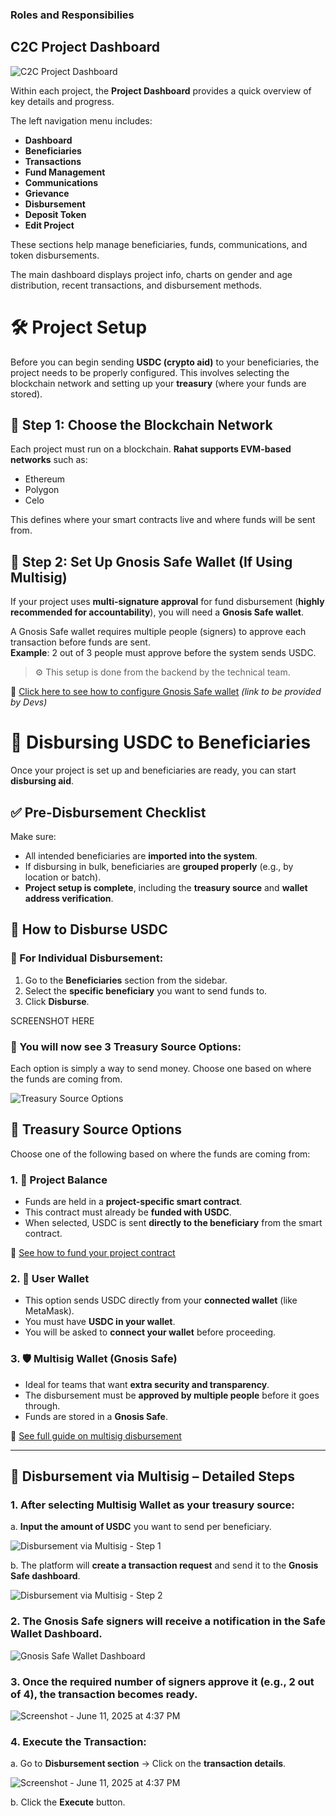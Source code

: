 ### Roles and Responsibilies

## C2C Project Dashboard

![C2C Project Dashboard](https://assets.rumsan.net/rahat/c2c-dashboard-2.png)

Within each project, the **Project Dashboard** provides a quick overview of key details and progress.

The left navigation menu includes:

- **Dashboard**
- **Beneficiaries**
- **Transactions**
- **Fund Management**
- **Communications**
- **Grievance**
- **Disbursement**
- **Deposit Token**
- **Edit Project**

These sections help manage beneficiaries, funds, communications, and token disbursements.

The main dashboard displays project info, charts on gender and age distribution, recent transactions, and disbursement methods.

# 🛠️ Project Setup

Before you can begin sending **USDC (crypto aid)** to your beneficiaries, the project needs to be properly configured. This involves selecting the blockchain network and setting up your **treasury** (where your funds are stored).

## 🔶 Step 1: Choose the Blockchain Network

Each project must run on a blockchain. **Rahat supports EVM-based networks** such as:

- Ethereum  
- Polygon  
- Celo  

This defines where your smart contracts live and where funds will be sent from.

## 🔐 Step 2: Set Up Gnosis Safe Wallet (If Using Multisig)

If your project uses **multi-signature approval** for fund disbursement (**highly recommended for accountability**), you will need a **Gnosis Safe wallet**.

A Gnosis Safe wallet requires multiple people (signers) to approve each transaction before funds are sent.  
**Example**: 2 out of 3 people must approve before the system sends USDC.

> ⚙️ This setup is done from the backend by the technical team.

📎 [Click here to see how to configure Gnosis Safe wallet](#) _(link to be provided by Devs)_

# 💸 Disbursing USDC to Beneficiaries

Once your project is set up and beneficiaries are ready, you can start **disbursing aid**.

## ✅ Pre-Disbursement Checklist

Make sure:

- All intended beneficiaries are **imported into the system**.
- If disbursing in bulk, beneficiaries are **grouped properly** (e.g., by location or batch).
- **Project setup is complete**, including the **treasury source** and **wallet address verification**.

## 🎯 How to Disburse USDC

### 🔹 For Individual Disbursement:

1. Go to the **Beneficiaries** section from the sidebar.
2. Select the **specific beneficiary** you want to send funds to.
3. Click **Disburse**.

SCREENSHOT HERE

### 🔹 You will now see 3 Treasury Source Options:

Each option is simply a way to send money. Choose one based on where the funds are coming from.

![Treasury Source Options](https://assets.rumsan.net/rahat/treasury-source.png)

## 🔢 Treasury Source Options

Choose one of the following based on where the funds are coming from:

### 1. 🧮 Project Balance

- Funds are held in a **project-specific smart contract**.
- This contract must already be **funded with USDC**.
- When selected, USDC is sent **directly to the beneficiary** from the smart contract.

📎 [See how to fund your project contract](#)

### 2. 👛 User Wallet

- This option sends USDC directly from your **connected wallet** (like MetaMask).
- You must have **USDC in your wallet**.
- You will be asked to **connect your wallet** before proceeding.

### 3. 🛡️ Multisig Wallet (Gnosis Safe)

- Ideal for teams that want **extra security and transparency**.
- The disbursement must be **approved by multiple people** before it goes through.
- Funds are stored in a **Gnosis Safe**.

📎 [See full guide on multisig disbursement](#)

---

## 🔐 Disbursement via Multisig – Detailed Steps

### 1. After selecting **Multisig Wallet** as your treasury source:

a. **Input the amount of USDC** you want to send per beneficiary.

![Disbursement via Multisig - Step 1](https://assets.rumsan.net/rahat/disburesemnt-1.png)

b. The platform will **create a transaction request** and send it to the **Gnosis Safe dashboard**.

![Disbursement via Multisig - Step 2](https://assets.rumsan.net/rahat/disbursement-2.png)

### 2. The **Gnosis Safe signers will receive a notification** in the **Safe Wallet Dashboard**.

![Gnosis Safe Wallet Dashboard](https://assets.rumsan.net/rahat/wallet-dashboard.png)

### 3. Once the required number of signers approve it (e.g., 2 out of 4), the transaction becomes ready.

![Screenshot - June 11, 2025 at 4:37 PM](https://assets.rumsan.net/rahat/screenshot-2025-06-11-at-4.37.26-pm.png)

### 4. **Execute the Transaction:**  

a. Go to **Disbursement section** → Click on the **transaction details**.

![Screenshot - June 11, 2025 at 4:37 PM](https://assets.rumsan.net/rahat/screenshot-2025-06-11-at-4.37.26-pm.png)

b. Click the **Execute** button.

